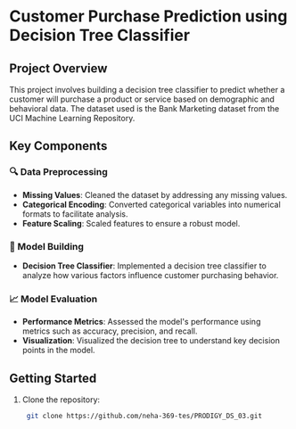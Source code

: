 # Customer Purchase Prediction using Decision Tree Classifier

## Project Overview

This project involves building a decision tree classifier to predict whether a customer will purchase a product or service based on demographic and behavioral data. The dataset used is the Bank Marketing dataset from the UCI Machine Learning Repository.

## Key Components

### 🔍 Data Preprocessing
- **Missing Values**: Cleaned the dataset by addressing any missing values.
- **Categorical Encoding**: Converted categorical variables into numerical formats to facilitate analysis.
- **Feature Scaling**: Scaled features to ensure a robust model.

### 🌳 Model Building
- **Decision Tree Classifier**: Implemented a decision tree classifier to analyze how various factors influence customer purchasing behavior.

### 📈 Model Evaluation
- **Performance Metrics**: Assessed the model's performance using metrics such as accuracy, precision, and recall.
- **Visualization**: Visualized the decision tree to understand key decision points in the model.

## Getting Started

1. Clone the repository:
   ```bash
    git clone https://github.com/neha-369-tes/PRODIGY_DS_03.git
   
